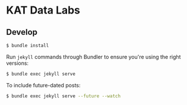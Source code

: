 # KAT Data Labs

## Develop

```bash
$ bundle install
```

Run `jekyll` commands through Bundler to ensure you're using the right versions:

```bash
$ bundle exec jekyll serve
```

To include future-dated posts:

```bash
$ bundle exec jekyll serve --future --watch
```
